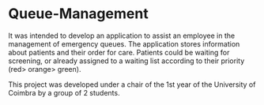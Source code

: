 # Queue-Management
It was intended to develop an application to assist an employee in the management of emergency queues. The application stores information about patients and their order for care. Patients could be waiting for screening, or already assigned to a waiting list according to their priority (red> orange> green).

This project was developed under a chair of the 1st year of the University of Coimbra by a group of 2 students.
